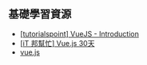 ## 基礎學習資源
- [[tutorialspoint] VueJS - Introduction](https://www.tutorialspoint.com/vuejs/vuejs_introduction.htm)
- [[iT 邦幫忙] Vue.js 30天](https://ithelp.ithome.com.tw/users/20103424/ironman/1049)
- [vue.js](https://cn.vuejs.org/v2/guide/index.html)
